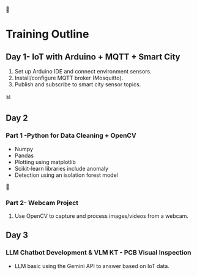 🤖 
<h1>Training Outline</h1>

<h2>Day 1- IoT with Arduino + MQTT + Smart City</h2>
<ol>
  <li>Set up Arduino IDE and connect environment sensors.</li>
  <li> Install/configure MQTT broker (Mosquitto).</li>
  <li>Publish and subscribe to smart city sensor topics.</li>
</ol>

📊
<h2>Day 2</h2>
<h3>Part 1 -Python for Data Cleaning + OpenCV</h3>
<ul>
  <li>Numpy</li>
  <li>Pandas</li>
  <li>Plotting using matplotlib</li>
  <li>Scikit-learn libraries include anomaly</li>
  <li>Detection using an isolation forest model</li> 
</ul>

🎯
<h3>Part 2- Webcam Project</h3>
<ol>
  <li>Use OpenCV to capture and process images/videos from a webcam.</li>
</ol>

<h2>Day 3</h2>
<h3>LLM Chatbot Development & VLM KT - PCB Visual Inspection</h3>
<ul>
  <li>LLM basic using the Gemini API to answer based on IoT data.</li>
</ul>
